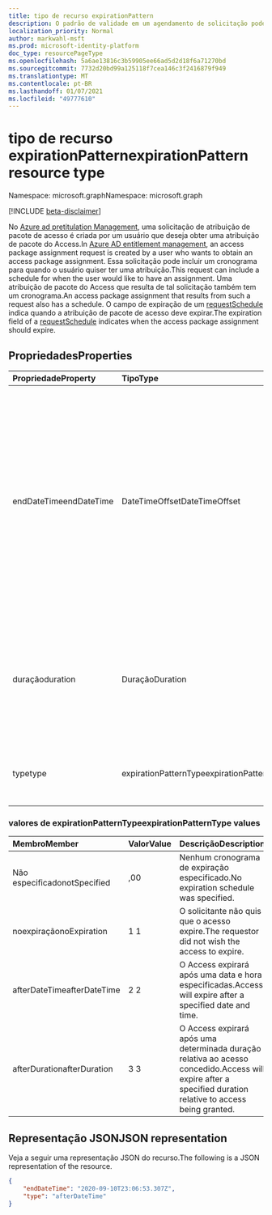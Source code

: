 ```yaml
---
title: tipo de recurso expirationPattern
description: O padrão de validade em um agendamento de solicitação pode ser incluído em uma solicitação de atribuição de pacote do Access e está presente em uma atribuição de pacote do Access.
localization_priority: Normal
author: markwahl-msft
ms.prod: microsoft-identity-platform
doc_type: resourcePageType
ms.openlocfilehash: 5a6ae13816c3b59905ee66ad5d2d18f6a71270bd
ms.sourcegitcommit: 7732d20bd99a125118f7cea146c3f2416879f949
ms.translationtype: MT
ms.contentlocale: pt-BR
ms.lasthandoff: 01/07/2021
ms.locfileid: "49777610"
---
```

# <a name="expirationpattern-resource-type"></a><span data-ttu-id="3d83b-103">tipo de recurso expirationPattern</span><span class="sxs-lookup"><span data-stu-id="3d83b-103">expirationPattern resource type</span></span>

<span data-ttu-id="3d83b-104">Namespace: microsoft.graph</span><span class="sxs-lookup"><span data-stu-id="3d83b-104">Namespace: microsoft.graph</span></span>

[!INCLUDE [beta-disclaimer](../../includes/beta-disclaimer.md)]

<span data-ttu-id="3d83b-105">No [Azure ad pretitulation Management](entitlementmanagement-root.md), uma solicitação de atribuição de pacote de acesso é criada por um usuário que deseja obter uma atribuição de pacote do Access.</span><span class="sxs-lookup"><span data-stu-id="3d83b-105">In [Azure AD entitlement management](entitlementmanagement-root.md), an access package assignment request is created by a user who wants to obtain an access package assignment.</span></span> <span data-ttu-id="3d83b-106">Essa solicitação pode incluir um cronograma para quando o usuário quiser ter uma atribuição.</span><span class="sxs-lookup"><span data-stu-id="3d83b-106">This request can include a schedule for when the user would like to have an assignment.</span></span>  <span data-ttu-id="3d83b-107">Uma atribuição de pacote do Access que resulta de tal solicitação também tem um cronograma.</span><span class="sxs-lookup"><span data-stu-id="3d83b-107">An access package assignment that results from such a request also has a schedule.</span></span>  <span data-ttu-id="3d83b-108">O campo de expiração de um [requestSchedule](requestschedule.md) indica quando a atribuição de pacote de acesso deve expirar.</span><span class="sxs-lookup"><span data-stu-id="3d83b-108">The expiration field of a [requestSchedule](requestschedule.md) indicates when the access package assignment should expire.</span></span>

## <a name="properties"></a><span data-ttu-id="3d83b-109">Propriedades</span><span class="sxs-lookup"><span data-stu-id="3d83b-109">Properties</span></span>

| <span data-ttu-id="3d83b-110">Propriedade</span><span class="sxs-lookup"><span data-stu-id="3d83b-110">Property</span></span>     | <span data-ttu-id="3d83b-111">Tipo</span><span class="sxs-lookup"><span data-stu-id="3d83b-111">Type</span></span>        | <span data-ttu-id="3d83b-112">Descrição</span><span class="sxs-lookup"><span data-stu-id="3d83b-112">Description</span></span> |
|:-------------|:------------|:------------|
|<span data-ttu-id="3d83b-113">endDateTime</span><span class="sxs-lookup"><span data-stu-id="3d83b-113">endDateTime</span></span>|<span data-ttu-id="3d83b-114">DateTimeOffset</span><span class="sxs-lookup"><span data-stu-id="3d83b-114">DateTimeOffset</span></span>|<span data-ttu-id="3d83b-115">O tipo Timestamp representa informações de data e hora usando o formato ISO 8601 e está sempre no horário UTC.</span><span class="sxs-lookup"><span data-stu-id="3d83b-115">The Timestamp type represents date and time information using ISO 8601 format and is always in UTC time.</span></span> <span data-ttu-id="3d83b-116">Por exemplo, meia-noite em UTC no dia 1º de janeiro de 2014 teria esta aparência: `'2014-01-01T00:00:00Z'`.</span><span class="sxs-lookup"><span data-stu-id="3d83b-116">For example, midnight UTC on Jan 1, 2014 would look like this: `'2014-01-01T00:00:00Z'`.</span></span>|
|<span data-ttu-id="3d83b-117">duração</span><span class="sxs-lookup"><span data-stu-id="3d83b-117">duration</span></span>|<span data-ttu-id="3d83b-118">Duração</span><span class="sxs-lookup"><span data-stu-id="3d83b-118">Duration</span></span>|<span data-ttu-id="3d83b-119">A duração de acesso desejada do solicitante.</span><span class="sxs-lookup"><span data-stu-id="3d83b-119">The requestor's desired duration of access.</span></span> <span data-ttu-id="3d83b-120">Se especificado em uma solicitação, EndDateTime não deve estar presente.</span><span class="sxs-lookup"><span data-stu-id="3d83b-120">If specified in a request, endDateTime should not be present.</span></span>|
|<span data-ttu-id="3d83b-121">type</span><span class="sxs-lookup"><span data-stu-id="3d83b-121">type</span></span>|<span data-ttu-id="3d83b-122">expirationPatternType</span><span class="sxs-lookup"><span data-stu-id="3d83b-122">expirationPatternType</span></span>|<span data-ttu-id="3d83b-123">O tipo de padrão de expiração desejado do solicitante.</span><span class="sxs-lookup"><span data-stu-id="3d83b-123">The requestor's desired expiration pattern type.</span></span>|

### <a name="expirationpatterntype-values"></a><span data-ttu-id="3d83b-124">valores de expirationPatternType</span><span class="sxs-lookup"><span data-stu-id="3d83b-124">expirationPatternType values</span></span>

| <span data-ttu-id="3d83b-125">Membro</span><span class="sxs-lookup"><span data-stu-id="3d83b-125">Member</span></span> | <span data-ttu-id="3d83b-126">Valor</span><span class="sxs-lookup"><span data-stu-id="3d83b-126">Value</span></span>| <span data-ttu-id="3d83b-127">Descrição</span><span class="sxs-lookup"><span data-stu-id="3d83b-127">Description</span></span> |
|:---------------|:--------|:----------|
|<span data-ttu-id="3d83b-128">Não especificado</span><span class="sxs-lookup"><span data-stu-id="3d83b-128">notSpecified</span></span>|<span data-ttu-id="3d83b-129">,0</span><span class="sxs-lookup"><span data-stu-id="3d83b-129">0</span></span>|<span data-ttu-id="3d83b-130">Nenhum cronograma de expiração especificado.</span><span class="sxs-lookup"><span data-stu-id="3d83b-130">No expiration schedule was specified.</span></span>|
|<span data-ttu-id="3d83b-131">noexpiração</span><span class="sxs-lookup"><span data-stu-id="3d83b-131">noExpiration</span></span>|<span data-ttu-id="3d83b-132">1 </span><span class="sxs-lookup"><span data-stu-id="3d83b-132">1</span></span>|<span data-ttu-id="3d83b-133">O solicitante não quis que o acesso expire.</span><span class="sxs-lookup"><span data-stu-id="3d83b-133">The requestor did not wish the access to expire.</span></span>|
|<span data-ttu-id="3d83b-134">afterDateTime</span><span class="sxs-lookup"><span data-stu-id="3d83b-134">afterDateTime</span></span>|<span data-ttu-id="3d83b-135">2 </span><span class="sxs-lookup"><span data-stu-id="3d83b-135">2</span></span>|<span data-ttu-id="3d83b-136">O Access expirará após uma data e hora especificadas.</span><span class="sxs-lookup"><span data-stu-id="3d83b-136">Access will expire after a specified date and time.</span></span>|
|<span data-ttu-id="3d83b-137">afterDuration</span><span class="sxs-lookup"><span data-stu-id="3d83b-137">afterDuration</span></span>|<span data-ttu-id="3d83b-138">3 </span><span class="sxs-lookup"><span data-stu-id="3d83b-138">3</span></span>|<span data-ttu-id="3d83b-139">O Access expirará após uma determinada duração relativa ao acesso concedido.</span><span class="sxs-lookup"><span data-stu-id="3d83b-139">Access will expire after a specified duration relative to access being granted.</span></span>|

## <a name="json-representation"></a><span data-ttu-id="3d83b-140">Representação JSON</span><span class="sxs-lookup"><span data-stu-id="3d83b-140">JSON representation</span></span>

<span data-ttu-id="3d83b-141">Veja a seguir uma representação JSON do recurso.</span><span class="sxs-lookup"><span data-stu-id="3d83b-141">The following is a JSON representation of the resource.</span></span>

<!-- {
  "blockType": "resource",
  "optionalProperties": [

  ],
  "@odata.type": "microsoft.graph.expirationPattern"
}-->

```json
{
    "endDateTime": "2020-09-10T23:06:53.307Z",
    "type": "afterDateTime"
}
```

<!-- uuid: 16cd6b66-4b1a-43a1-adaf-3a886856ed98
2019-02-04 14:57:30 UTC -->
<!-- {
  "type": "#page.annotation",
  "description": "expirationPattern resource",
  "keywords": "",
  "section": "documentation",
  "tocPath": ""
}-->


